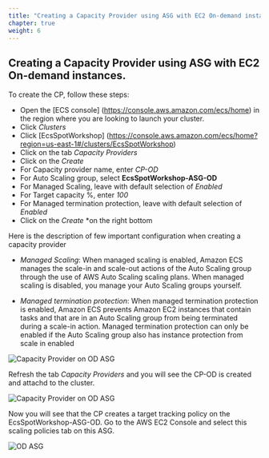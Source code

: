 ```yaml
---
title: "Creating a Capacity Provider using ASG with EC2 On-demand instances."
chapter: true
weight: 6
---
```


Creating a Capacity Provider using ASG with EC2 On-demand instances.
---

To create the CP, follow these steps:

* Open the [ECS console] (https://console.aws.amazon.com/ecs/home) in the region where you are looking to launch your cluster.
* Click *Clusters*
* Click [EcsSpotWorkshop] (https://console.aws.amazon.com/ecs/home?region=us-east-1#/clusters/EcsSpotWorkshop)
* Click on the tab *Capacity Providers*
* Click on the *Create*
* For Capacity provider name, enter *CP-OD*
* For Auto Scaling group, select **EcsSpotWorkshop-ASG-OD**
* For Managed Scaling, leave with default selection of *Enabled*
* For Target capacity %, enter *100*
* For Managed termination protection, leave with default selection of *Enabled*
* Click on the *Create* *on the right bottom

Here is the description of few important configuration when creating a capacity provider


* *Managed Scaling*: When managed scaling is enabled, Amazon ECS manages the scale-in and scale-out actions of the Auto Scaling group through the use of AWS Auto Scaling scaling plans. When managed scaling is disabled, you manage your Auto Scaling groups yourself.

* *Managed termination protection*: When managed termination protection is enabled, Amazon ECS prevents Amazon EC2 instances that contain tasks and that are in an Auto Scaling group from being terminated during a scale-in action. Managed termination protection can only be enabled if the Auto Scaling group also has instance protection from scale in enabled

![Capacity Provider on OD ASG](/images/ecs-spot-capacity-providers/CP_OD.png)

Refresh the tab *Capacity Providers* and you will see the CP-OD is created and attachd to the cluster.

![Capacity Provider on OD ASG](/images/ecs-spot-capacity-providers/CP_OD1.png)

Now you will see that the CP creates a target tracking policy on the EcsSpotWorkshop-ASG-OD. Go to the AWS EC2 Console and select this scaling policies tab on this ASG.

![OD ASG](/images/ecs-spot-capacity-providers/ASG1.png)